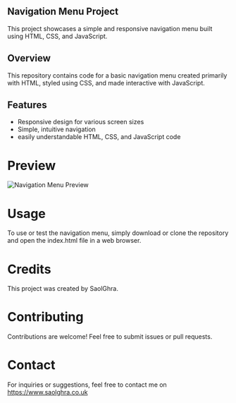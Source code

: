 ## Navigation Menu Project
This project showcases a simple and responsive navigation menu built using HTML, CSS, and JavaScript.

## Overview
This repository contains code for a basic navigation menu created primarily with HTML, styled using CSS, and made interactive with JavaScript.

## Features
- Responsive design for various screen sizes
- Simple, intuitive navigation
- easily understandable HTML, CSS, and JavaScript code 

# Preview
![Navigation Menu Preview](https://imgur.com/cBk3rqg)

# Usage
To use or test the navigation menu, simply download or clone the repository and open the index.html file in a web browser.

# Credits
This project was created by SaolGhra.

# Contributing
Contributions are welcome! Feel free to submit issues or pull requests.

# Contact
For inquiries or suggestions, feel free to contact me on https://www.saolghra.co.uk
